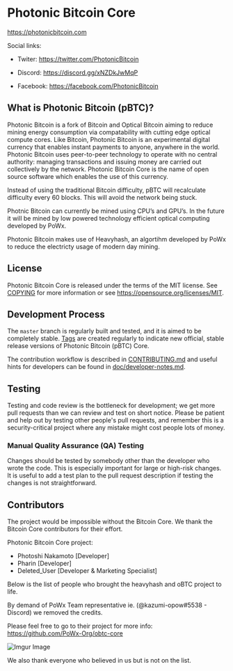 Photonic Bitcoin Core
=====================================

https://photonicbitcoin.com

Social links:

* Twiter: https://twitter.com/PhotonicBitcoin

* Discord: https://discord.gg/xNZDkJwMqP

* Facebook: https://facebook.com/PhotonicBitcoin

What is Photonic Bitcoin (pBTC)?
-------------------------------

Photonic Bitcoin is a fork of Bitcoin and Optical Bitcoin aiming to reduce mining energy consumption via compatability with cutting edge optical compute cores.  Like
Bitcoin, Photonic Bitcoin is an experimental digital currency that enables instant payments
to anyone, anywhere in the world. Photonic Bitcoin uses peer-to-peer technology to
operate with no central authority: managing transactions and issuing money are
carried out collectively by the network. Photonic Bitcoin Core is the name of open
source software which enables the use of this currency.

Instead of using the traditional Bitcoin difficulty, pBTC will recalculate difficulty every 60 blocks. This will avoid the network being stuck.

Photnic Bitcoin can currently be mined using CPU’s and GPU’s. In the future it will be mined by low powered technology efficient optical computing developed by PoWx.

Photonic Bitcoin makes use of Heavyhash, an algortihm developed by PoWx to reduce the electricty usage of modern day mining.

License
-------

Photonic Bitcoin Core is released under the terms of the MIT license. See [COPYING](COPYING) for more
information or see https://opensource.org/licenses/MIT.

Development Process
-------------------

The `master` branch is regularly built and tested, and it is aimed to be
completely stable. [Tags](https://github.com/PhotonicBitcoin/pBTC-core/tags) are created
regularly to indicate new official, stable release versions of Photonic Bitcoin (pBTC) Core.

The contribution workflow is described in [CONTRIBUTING.md](CONTRIBUTING.md)
and useful hints for developers can be found in [doc/developer-notes.md](doc/developer-notes.md).

Testing
-------

Testing and code review is the bottleneck for development; we get more pull
requests than we can review and test on short notice. Please be patient and help out by testing
other people's pull requests, and remember this is a security-critical project where any mistake might cost people
lots of money.


### Manual Quality Assurance (QA) Testing

Changes should be tested by somebody other than the developer who wrote the
code. This is especially important for large or high-risk changes. It is useful
to add a test plan to the pull request description if testing the changes is
not straightforward.


Contributors
------------

The project would be impossible without the Bitcoin Core. We thank the Bitcoin
Core contributors for their effort.


Photonic Bitcoin Core project:

* Photoshi Nakamoto [Developer]
* Pharin [Developer]
* Deleted_User [Developer & Marketing Specialist]


Below is the list of people who brought the heavyhash and oBTC project to life.

By demand of PoWx Team representative ie. (@kazumi-opow#5538 - Discord) we removed the credits.

Please feel free to go to their project for more info: https://github.com/PoWx-Org/obtc-core


![Imgur Image](https://i.imgur.com/7HCXr4x.png)

We also thank everyone who believed in us but is not on the list.
